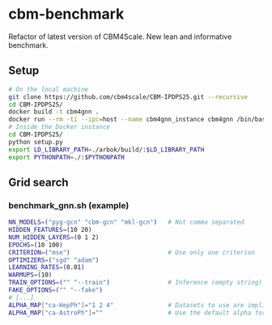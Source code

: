 # cbm-benchmark
Refactor of latest version of CBM4Scale. New lean and informative benchmark.

## Setup
```bash
# On the local machine
git clone https://github.com/cbm4scale/CBM-IPDPS25.git --recursive
cd CBM-IPDPS25/
docker build -t cbm4gnn .
docker run --rm -ti --ipc=host --name cbm4gnn_instance cbm4gnn /bin/bash
# Inside the Docker instance
cd CBM-IPDPS25/
python setup.py
export LD_LIBRARY_PATH=./arbok/build/:$LD_LIBRARY_PATH
export PYTHONPATH=./:$PYTHONPATH
```

## Grid search
### benchmark_gnn.sh (example)
```bash
NN_MODELS=("pyg-gcn" "cbm-gcn" "mkl-gcn")   # Not comma separated
HIDDEN_FEATURES=(10 20)
NUM_HIDDEN_LAYERS=(0 1 2)
EPOCHS=(10 100)
CRITERION=("mse")                           # Use only one criterion
OPTIMIZERS=("sgd" "adam")
LEARNING_RATES=(0.01)
WARMUPS=(10)
TRAIN_OPTIONS=("" "--train")                # Inference (empty string) and Train (--train)
FAKE_OPTIONS=("" "--fake")
# [...]
ALPHA_MAP["ca-HepPh"]="1 2 4"               # Datasets to use are implicitly defined by the keys of ALPHA_MAP
ALPHA_MAP["ca-AstroPh"]=""                  # Use the default alpha for the respective dataset
```
